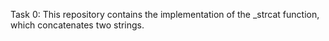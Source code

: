 Task 0: This repository contains the implementation of the _strcat function, which concatenates two strings.
